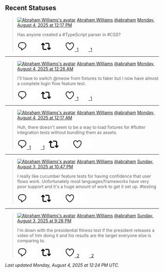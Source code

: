 ## Recent Statuses

> <a href="https://indieweb.social/@abraham"><img alt="Abraham Williams's avatar" src="https://cdn.masto.host/indiewebsocial/accounts/avatars/109/292/540/382/343/163/original/d00f2e03ce9c85b1.jpg" height="24" width="24" ></a> [Abraham Williams](https://indieweb.social/@abraham) [@abraham](https://indieweb.social/@abraham) [Monday, August 4, 2025 at 12:17 PM](https://indieweb.social/@abraham/114970451773451885)
>
> Has anyone created a #TypeScript parser in #CSS?
>
> [![Reply](./images/reply_light.svg#gh-light-mode-only "Reply")](https://indieweb.social/@abraham/114970451773451885#gh-light-mode-only)[![Reply](./images/reply.svg#gh-dark-mode-only "Reply")](https://indieweb.social/@abraham/114970451773451885#gh-dark-mode-only)&emsp;[![Boost](./images/retweet_light.svg#gh-light-mode-only "Boost")](https://indieweb.social/@abraham/114970451773451885#gh-light-mode-only)[![Boost](./images/retweet.svg#gh-dark-mode-only "Boost")](https://indieweb.social/@abraham/114970451773451885#gh-dark-mode-only)&emsp;[![Favorite](./images/like_light.svg#gh-light-mode-only "Favorite")&ensp;1](https://indieweb.social/@abraham/114970451773451885#gh-light-mode-only)[![Favorite](./images/like.svg#gh-dark-mode-only "Favorite")&ensp;1](https://indieweb.social/@abraham/114970451773451885#gh-dark-mode-only)


---

> <a href="https://indieweb.social/@abraham"><img alt="Abraham Williams's avatar" src="https://cdn.masto.host/indiewebsocial/accounts/avatars/109/292/540/382/343/163/original/d00f2e03ce9c85b1.jpg" height="24" width="24" ></a> [Abraham Williams](https://indieweb.social/@abraham) [@abraham](https://indieweb.social/@abraham) [Monday, August 4, 2025 at 12:26 AM](https://indieweb.social/@abraham/114967653900603817)
>
> I&#39;ll have to switch @meow from fixtures to faker but I now have almost a complete login flow feature test.
>
> [![Reply](./images/reply_light.svg#gh-light-mode-only "Reply")](https://indieweb.social/@abraham/114967653900603817#gh-light-mode-only)[![Reply](./images/reply.svg#gh-dark-mode-only "Reply")](https://indieweb.social/@abraham/114967653900603817#gh-dark-mode-only)&emsp;[![Boost](./images/retweet_light.svg#gh-light-mode-only "Boost")](https://indieweb.social/@abraham/114967653900603817#gh-light-mode-only)[![Boost](./images/retweet.svg#gh-dark-mode-only "Boost")](https://indieweb.social/@abraham/114967653900603817#gh-dark-mode-only)&emsp;[![Favorite](./images/like_light.svg#gh-light-mode-only "Favorite")&ensp;1](https://indieweb.social/@abraham/114967653900603817#gh-light-mode-only)[![Favorite](./images/like.svg#gh-dark-mode-only "Favorite")&ensp;1](https://indieweb.social/@abraham/114967653900603817#gh-dark-mode-only)


---

> <a href="https://indieweb.social/@abraham"><img alt="Abraham Williams's avatar" src="https://cdn.masto.host/indiewebsocial/accounts/avatars/109/292/540/382/343/163/original/d00f2e03ce9c85b1.jpg" height="24" width="24" ></a> [Abraham Williams](https://indieweb.social/@abraham) [@abraham](https://indieweb.social/@abraham) [Monday, August 4, 2025 at 12:17 AM](https://indieweb.social/@abraham/114967621067265681)
>
> Huh, there doesn&#39;t seem to be a way to load fixtures for #flutter integration tests without bundling them as assets.
>
> [![Reply](./images/reply_light.svg#gh-light-mode-only "Reply")&ensp;1](https://indieweb.social/@abraham/114967621067265681#gh-light-mode-only)[![Reply](./images/reply.svg#gh-dark-mode-only "Reply")&ensp;1](https://indieweb.social/@abraham/114967621067265681#gh-dark-mode-only)&emsp;[![Boost](./images/retweet_light.svg#gh-light-mode-only "Boost")](https://indieweb.social/@abraham/114967621067265681#gh-light-mode-only)[![Boost](./images/retweet.svg#gh-dark-mode-only "Boost")](https://indieweb.social/@abraham/114967621067265681#gh-dark-mode-only)&emsp;[![Favorite](./images/like_light.svg#gh-light-mode-only "Favorite")](https://indieweb.social/@abraham/114967621067265681#gh-light-mode-only)[![Favorite](./images/like.svg#gh-dark-mode-only "Favorite")](https://indieweb.social/@abraham/114967621067265681#gh-dark-mode-only)


---

> <a href="https://indieweb.social/@abraham"><img alt="Abraham Williams's avatar" src="https://cdn.masto.host/indiewebsocial/accounts/avatars/109/292/540/382/343/163/original/d00f2e03ce9c85b1.jpg" height="24" width="24" ></a> [Abraham Williams](https://indieweb.social/@abraham) [@abraham](https://indieweb.social/@abraham) [Sunday, August 3, 2025 at 10:47 PM](https://indieweb.social/@abraham/114967266780163360)
>
> I really like cucumber feature tests for having confidence that user flows work. Unfortunately most languages/frameworks have very poor support and it&#39;s a huge amount of work to get it set up. #testing
>
> [![Reply](./images/reply_light.svg#gh-light-mode-only "Reply")](https://indieweb.social/@abraham/114967266780163360#gh-light-mode-only)[![Reply](./images/reply.svg#gh-dark-mode-only "Reply")](https://indieweb.social/@abraham/114967266780163360#gh-dark-mode-only)&emsp;[![Boost](./images/retweet_light.svg#gh-light-mode-only "Boost")](https://indieweb.social/@abraham/114967266780163360#gh-light-mode-only)[![Boost](./images/retweet.svg#gh-dark-mode-only "Boost")](https://indieweb.social/@abraham/114967266780163360#gh-dark-mode-only)&emsp;[![Favorite](./images/like_light.svg#gh-light-mode-only "Favorite")](https://indieweb.social/@abraham/114967266780163360#gh-light-mode-only)[![Favorite](./images/like.svg#gh-dark-mode-only "Favorite")](https://indieweb.social/@abraham/114967266780163360#gh-dark-mode-only)


---

> <a href="https://indieweb.social/@abraham"><img alt="Abraham Williams's avatar" src="https://cdn.masto.host/indiewebsocial/accounts/avatars/109/292/540/382/343/163/original/d00f2e03ce9c85b1.jpg" height="24" width="24" ></a> [Abraham Williams](https://indieweb.social/@abraham) [@abraham](https://indieweb.social/@abraham) [Sunday, August 3, 2025 at 9:28 PM](https://indieweb.social/@abraham/114966956426928489)
>
> I&#39;m down with the presidential fitness test if the president releases a video of him doing it and his results are the target everyone else is comparing to.
>
> [![Reply](./images/reply_light.svg#gh-light-mode-only "Reply")](https://indieweb.social/@abraham/114966956426928489#gh-light-mode-only)[![Reply](./images/reply.svg#gh-dark-mode-only "Reply")](https://indieweb.social/@abraham/114966956426928489#gh-dark-mode-only)&emsp;[![Boost](./images/retweet_light.svg#gh-light-mode-only "Boost")](https://indieweb.social/@abraham/114966956426928489#gh-light-mode-only)[![Boost](./images/retweet.svg#gh-dark-mode-only "Boost")](https://indieweb.social/@abraham/114966956426928489#gh-dark-mode-only)&emsp;[![Favorite](./images/like_light.svg#gh-light-mode-only "Favorite")&ensp;2](https://indieweb.social/@abraham/114966956426928489#gh-light-mode-only)[![Favorite](./images/like.svg#gh-dark-mode-only "Favorite")&ensp;2](https://indieweb.social/@abraham/114966956426928489#gh-dark-mode-only)


_Last updated Monday, August 4, 2025 at 12:24 PM UTC._
